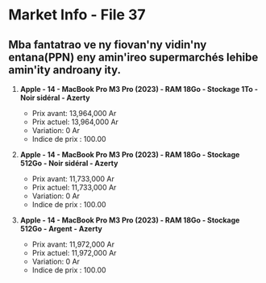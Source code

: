 # Market Info - File 37

## Mba fantatrao ve ny fiovan'ny vidin'ny entana(PPN) eny amin'ireo supermarchés lehibe amin'ity androany ity.

1. **Apple - 14 - MacBook Pro M3 Pro (2023) - RAM 18Go - Stockage 1To - Noir sidéral - Azerty**
   - Prix avant: 13,964,000 Ar
   - Prix actuel: 13,964,000 Ar
   - Variation: 0 Ar
   - Indice de prix : 100.00

2. **Apple - 14 - MacBook Pro M3 Pro (2023) - RAM 18Go - Stockage 512Go - Noir sidéral - Azerty**
   - Prix avant: 11,733,000 Ar
   - Prix actuel: 11,733,000 Ar
   - Variation: 0 Ar
   - Indice de prix : 100.00

3. **Apple - 14 - MacBook Pro M3 Pro (2023) - RAM 18Go - Stockage 512Go - Argent - Azerty**
   - Prix avant: 11,972,000 Ar
   - Prix actuel: 11,972,000 Ar
   - Variation: 0 Ar
   - Indice de prix : 100.00

